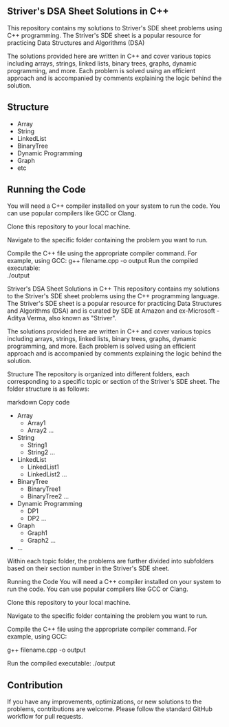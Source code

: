 ## Striver's DSA Sheet Solutions in C++
This repository contains my solutions
to Striver's SDE sheet problems using C++ programming. The Striver's SDE sheet is a popular resource for practicing Data Structures and Algorithms (DSA) 

The solutions provided here are written in C++ and cover various topics including arrays, strings, linked lists, binary trees, graphs, dynamic programming, and more.
Each problem is solved using an efficient approach and is accompanied by comments explaining the logic behind the solution.

## Structure
- Array
- String
- LinkedList
- BinaryTree
- Dynamic Programming
- Graph
- etc


## Running the Code
You will need a C++ compiler installed on your system to run the code. You can use popular compilers like GCC or Clang.

Clone this repository to your local machine.

Navigate to the specific folder containing the problem you want to run.

Compile the C++ file using the appropriate compiler command. For example, using GCC:
g++ filename.cpp -o output
Run the compiled executable:  
./output  


Striver's DSA Sheet Solutions in C++
This repository contains my solutions to the Striver's SDE sheet problems using the C++ programming language. The Striver's SDE sheet is a popular resource for practicing Data Structures and Algorithms (DSA) and is curated by SDE at Amazon and ex-Microsoft - Aditya Verma, also known as "Striver".

The solutions provided here are written in C++ and cover various topics including arrays, strings, linked lists, binary trees, graphs, dynamic programming, and more. Each problem is solved using an efficient approach and is accompanied by comments explaining the logic behind the solution.

Structure
The repository is organized into different folders, each corresponding to a specific topic or section of the Striver's SDE sheet. The folder structure is as follows:

markdown
Copy code
- Array
  - Array1
  - Array2
  ...
- String
  - String1
  - String2
  ...
- LinkedList
  - LinkedList1
  - LinkedList2
  ...
- BinaryTree
  - BinaryTree1
  - BinaryTree2
  ...
- Dynamic Programming
  - DP1
  - DP2
  ...
- Graph
  - Graph1
  - Graph2
  ...
- ...

Within each topic folder, the problems are further divided into subfolders based on their section number in the Striver's SDE sheet.

Running the Code
You will need a C++ compiler installed on your system to run the code. You can use popular compilers like GCC or Clang.

Clone this repository to your local machine.

Navigate to the specific folder containing the problem you want to run.

Compile the C++ file using the appropriate compiler command. For example, using GCC:

g++ filename.cpp -o output

Run the compiled executable:
./output

## Contribution
If you have any improvements, optimizations, or new solutions to the problems, contributions are welcome. Please follow the standard GitHub workflow for pull requests.

